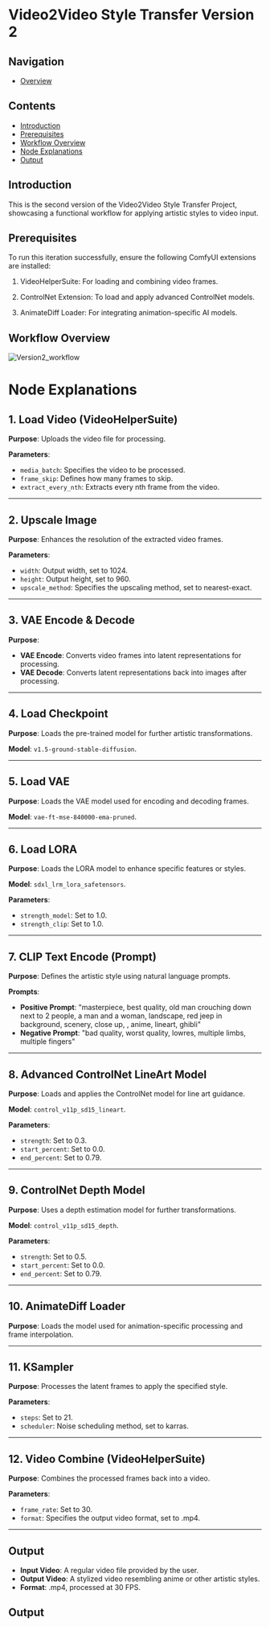 # Video2Video Style Transfer Version 2

## Navigation
- [Overview](https://github.com/DaWelli/DIGCRE-project/blob/main/Video2Video/README.md)

## Contents
- [Introduction](#introduction)
- [Prerequisites](#prerequisites)
- [Workflow Overview](#workflow-overview)
- [Node Explanations](#node-explanations)
- [Output](#output)

## Introduction
This is the second version of the Video2Video Style Transfer Project, showcasing a functional workflow for applying artistic styles to video input.

## Prerequisites
To run this iteration successfully, ensure the following ComfyUI extensions are installed:

1. VideoHelperSuite: For loading and combining video frames.

2. ControlNet Extension: To load and apply advanced ControlNet models.
3. AnimateDiff Loader: For integrating animation-specific AI models.

## Workflow Overview
![Version2_workflow](https://github.com/user-attachments/assets/970f58ca-e54c-4de7-8123-390d93253686)


# Node Explanations

## 1. Load Video (VideoHelperSuite)

**Purpose**: Uploads the video file for processing.

**Parameters**:
- `media_batch`: Specifies the video to be processed.
- `frame_skip`: Defines how many frames to skip.
- `extract_every_nth`: Extracts every nth frame from the video.

---

## 2. Upscale Image

**Purpose**: Enhances the resolution of the extracted video frames.

**Parameters**:
- `width`: Output width, set to 1024.
- `height`: Output height, set to 960.
- `upscale_method`: Specifies the upscaling method, set to nearest-exact.

---

## 3. VAE Encode & Decode

**Purpose**:
- **VAE Encode**: Converts video frames into latent representations for processing.
- **VAE Decode**: Converts latent representations back into images after processing.

---

## 4. Load Checkpoint

**Purpose**: Loads the pre-trained model for further artistic transformations.

**Model**: `v1.5-ground-stable-diffusion`.

---

## 5. Load VAE

**Purpose**: Loads the VAE model used for encoding and decoding frames.

**Model**: `vae-ft-mse-840000-ema-pruned`.

---

## 6. Load LORA

**Purpose**: Loads the LORA model to enhance specific features or styles.

**Model**: `sdxl_lrm_lora_safetensors`.

**Parameters**:
- `strength_model`: Set to 1.0.
- `strength_clip`: Set to 1.0.

---

## 7. CLIP Text Encode (Prompt)

**Purpose**: Defines the artistic style using natural language prompts.

**Prompts**:
- **Positive Prompt**: "masterpiece, best quality, old man crouching down next to 2 people, a man and a woman, landscape, red jeep in background, scenery, close up, , anime, lineart, ghibli"
- **Negative Prompt**: "bad quality, worst quality, lowres, multiple limbs, multiple fingers"

---

## 8. Advanced ControlNet LineArt Model

**Purpose**: Loads and applies the ControlNet model for line art guidance.

**Model**: `control_v11p_sd15_lineart`.

**Parameters**:
- `strength`: Set to 0.3.
- `start_percent`: Set to 0.0.
- `end_percent`: Set to 0.79.

---

## 9. ControlNet Depth Model

**Purpose**: Uses a depth estimation model for further transformations.

**Model**: `control_v11p_sd15_depth`.

**Parameters**:
- `strength`: Set to 0.5.
- `start_percent`: Set to 0.0.
- `end_percent`: Set to 0.79.

---

## 10. AnimateDiff Loader

**Purpose**: Loads the model used for animation-specific processing and frame interpolation.

---

## 11. KSampler

**Purpose**: Processes the latent frames to apply the specified style.

**Parameters**:
- `steps`: Set to 21.
- `scheduler`: Noise scheduling method, set to karras.

---

## 12. Video Combine (VideoHelperSuite)

**Purpose**: Combines the processed frames back into a video.

**Parameters**:
- `frame_rate`: Set to 30.
- `format`: Specifies the output video format, set to .mp4.

---

## Output

- **Input Video**: A regular video file provided by the user.
- **Output Video**: A stylized video resembling anime or other artistic styles.
- **Format**: .mp4, processed at 30 FPS.





## Output






